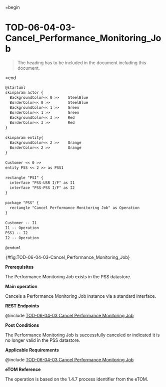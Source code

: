 =begin

# TOD-06-04-03-Cancel_Performance_Monitoring_Job

> The heading has to be included in the document including this document.

=end

```plantuml
@startuml
skinparam actor {
  BackgroundColor<< 0 >> 	SteelBlue
  BorderColor<< 0 >> 		SteelBlue
  BackgroundColor<< 1 >> 	Green
  BorderColor<< 1 >> 		Green
  BackgroundColor<< 3 >> 	Red
  BorderColor<< 3 >> 		Red
}

skinparam entity{
  BackgroundColor<< 2 >> 	Orange
  BorderColor<< 2 >> 		Orange
}

Customer << 0 >> 
entity PSS << 2 >> as PSS1

rectangle "PSI" {
  interface "PSS-USR I/F" as I1
  interface "PSS-PSS I/F" as I2
}

package "PSS" {
  rectangle "Cancel Performance Monitoring Job" as Operation
}

Customer -- I1
I1 -- Operation
PSS1 -- I2
I2 -- Operation

@enduml

```

![**TOD-06-04-03**: Cancel Performance Monitoring Job](../../common/pixel.png){#fig:TOD-06-04-03-Cancel_Performance_Monitoring_Job}

**Prerequisites**

The Performance Monitoring Job exists in the PSS datastore.

**Main operation**

Cancels a Performance Monitoring Job instance via a standard interface.

**REST Endpoints**

@include [TOD-06-04-03 Cancel Performance Monitoring Job](endpoints/TOD-06-04-03-Cancel_Performance_Monitoring_Job-endpoints.md)

**Post Conditions**

The Performance Monitoring Job is successfully canceled or indicated it is no longer valid in the PSS datastore.

**Applicable Requirements**

@include [TOD-06-04-03 Cancel Performance Monitoring Job](requirements/TOD-06-04-03-Cancel_Performance_Monitoring_Job-requirements.md)

**eTOM Reference**

The operation is based on the 1.4.7 process identifier from the eTOM.
